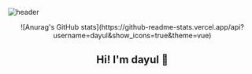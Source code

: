 ![header](https://capsule-render.vercel.app/api?type=Waving&color=auto) 
<div align=center>
   ![Anurag's GitHub stats](https://github-readme-stats.vercel.app/api?username=dayul&show_icons=true&theme=vue)
   <h2>Hi! I'm dayul 👋</h2></div>

<!--
**dayul/dayul** is a ✨ _special_ ✨ repository because its `README.md` (this file) appears on your GitHub profile.

Here are some ideas to get you started:

- 🔭 I’m currently working on ...
- 🌱 I’m currently learning ...
- 👯 I’m looking to collaborate on ...
- 🤔 I’m looking for help with ...
- 💬 Ask me about ...
- 📫 How to reach me: ...
- 😄 Pronouns: ...
- ⚡ Fun fact: ...
-->
